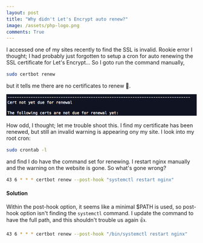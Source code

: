 ```yaml
---
layout: post
title: "Why didn't Let's Encrypt auto renew?"
image: /assets/php-logo.png
comments: True
---
```


I accessed one of my sites recently to find the SSL is invalid. Rookie error I thought; I had probably just forgotten to setup a cron for auto renewing the SSL certificate for Let's Encrypt... So I goto run the command manually,
``` bash
sudo certbot renew
```


but it tells me there are no certificates to renew :thinking:.
<p style="text-align: center">
	<img src="/assets/cert-not-yet-due-for-renewal.png?">
</p>

How odd, I thought; let me trouble shoot this. I find my certificate has been renewed, but still an invalid warning is appearing ony my site. I look into my root cron:
``` bash
sudo crontab -l
```

 and find I do have the command set for renewing. I restart nginx manually and the warning on the website is gone. So what's gone wrong?

``` bash
43 6 * * * certbot renew --post-hook "systemctl restart nginx"
```

#### Solution

Within the post-hook option, it seems like a minimal $PATH is used, so post-hook option isn't finding the ```systemctl``` command. I update the command to have the full path, and this shouldn't trouble us again :+1:.

``` bash
43 6 * * * certbot renew --post-hook "/bin/systemctl restart nginx"
```
